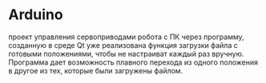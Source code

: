# Arduino
проект управления сервоприводами робота с ПК через программу, созданную в среде Qt
уже реализована функция загрузки файла с готовыми положениями, чтобы не настраиват каждый раз вручную.
Программа дает возможность плавного перехода из одного положения в другое из тех, которые были загружены файлом.
